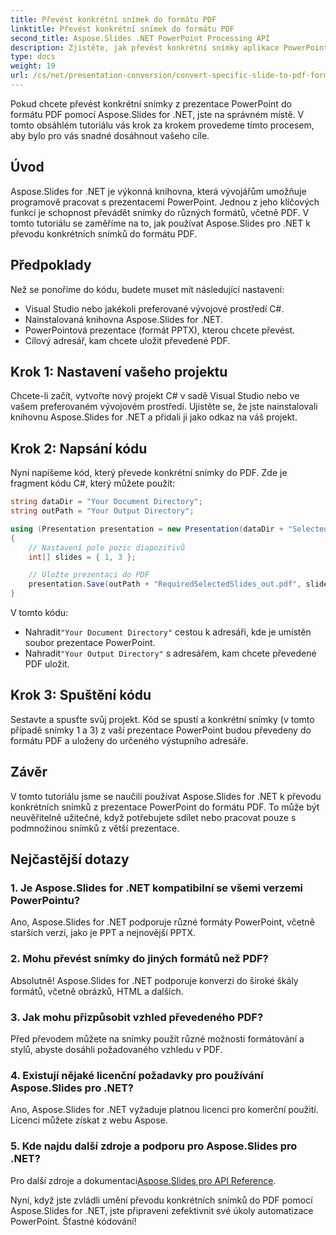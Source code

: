```yaml
---
title: Převést konkrétní snímek do formátu PDF
linktitle: Převést konkrétní snímek do formátu PDF
second_title: Aspose.Slides .NET PowerPoint Processing API
description: Zjistěte, jak převést konkrétní snímky aplikace PowerPoint do formátu PDF pomocí Aspose.Slides for .NET. Podrobný průvodce s příklady kódu.
type: docs
weight: 19
url: /cs/net/presentation-conversion/convert-specific-slide-to-pdf-format/
---
```



Pokud chcete převést konkrétní snímky z prezentace PowerPoint do formátu PDF pomocí Aspose.Slides for .NET, jste na správném místě. V tomto obsáhlém tutoriálu vás krok za krokem provedeme tímto procesem, aby bylo pro vás snadné dosáhnout vašeho cíle.

## Úvod

Aspose.Slides for .NET je výkonná knihovna, která vývojářům umožňuje programově pracovat s prezentacemi PowerPoint. Jednou z jeho klíčových funkcí je schopnost převádět snímky do různých formátů, včetně PDF. V tomto tutoriálu se zaměříme na to, jak používat Aspose.Slides pro .NET k převodu konkrétních snímků do formátu PDF.

## Předpoklady

Než se ponoříme do kódu, budete muset mít následující nastavení:

- Visual Studio nebo jakékoli preferované vývojové prostředí C#.
- Nainstalovaná knihovna Aspose.Slides for .NET.
- PowerPointová prezentace (formát PPTX), kterou chcete převést.
- Cílový adresář, kam chcete uložit převedené PDF.

## Krok 1: Nastavení vašeho projektu

Chcete-li začít, vytvořte nový projekt C# v sadě Visual Studio nebo ve vašem preferovaném vývojovém prostředí. Ujistěte se, že jste nainstalovali knihovnu Aspose.Slides for .NET a přidali ji jako odkaz na váš projekt.

## Krok 2: Napsání kódu

Nyní napíšeme kód, který převede konkrétní snímky do PDF. Zde je fragment kódu C#, který můžete použít:

```csharp
string dataDir = "Your Document Directory";
string outPath = "Your Output Directory";

using (Presentation presentation = new Presentation(dataDir + "SelectedSlides.pptx"))
{
    // Nastavení pole pozic diapozitivů
    int[] slides = { 1, 3 };

    // Uložte prezentaci do PDF
    presentation.Save(outPath + "RequiredSelectedSlides_out.pdf", slides, SaveFormat.Pdf);
}
```

V tomto kódu:

-  Nahradit`"Your Document Directory"` cestou k adresáři, kde je umístěn soubor prezentace PowerPoint.
-  Nahradit`"Your Output Directory"` s adresářem, kam chcete převedené PDF uložit.

## Krok 3: Spuštění kódu

Sestavte a spusťte svůj projekt. Kód se spustí a konkrétní snímky (v tomto případě snímky 1 a 3) z vaší prezentace PowerPoint budou převedeny do formátu PDF a uloženy do určeného výstupního adresáře.

## Závěr

V tomto tutoriálu jsme se naučili používat Aspose.Slides for .NET k převodu konkrétních snímků z prezentace PowerPoint do formátu PDF. To může být neuvěřitelně užitečné, když potřebujete sdílet nebo pracovat pouze s podmnožinou snímků z větší prezentace.

## Nejčastější dotazy

### 1. Je Aspose.Slides for .NET kompatibilní se všemi verzemi PowerPointu?

Ano, Aspose.Slides for .NET podporuje různé formáty PowerPoint, včetně starších verzí, jako je PPT a nejnovější PPTX.

### 2. Mohu převést snímky do jiných formátů než PDF?

Absolutně! Aspose.Slides for .NET podporuje konverzi do široké škály formátů, včetně obrázků, HTML a dalších.

### 3. Jak mohu přizpůsobit vzhled převedeného PDF?

Před převodem můžete na snímky použít různé možnosti formátování a stylů, abyste dosáhli požadovaného vzhledu v PDF.

### 4. Existují nějaké licenční požadavky pro používání Aspose.Slides pro .NET?

Ano, Aspose.Slides for .NET vyžaduje platnou licenci pro komerční použití. Licenci můžete získat z webu Aspose.

### 5. Kde najdu další zdroje a podporu pro Aspose.Slides pro .NET?

Pro další zdroje a dokumentaci[Aspose.Slides pro API Reference](https://reference.aspose.com/slides/net/).

Nyní, když jste zvládli umění převodu konkrétních snímků do PDF pomocí Aspose.Slides for .NET, jste připraveni zefektivnit své úkoly automatizace PowerPoint. Šťastné kódování!